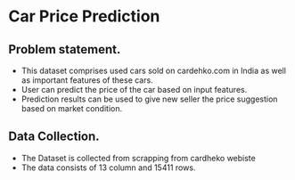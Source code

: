 # Car Price Prediction 


## Problem statement.
- This dataset comprises used cars sold on cardehko.com in India as well as important features of these cars.
- User can predict the price of the car based on input features.
- Prediction results can be used to give new seller the price suggestion based on market condition.

## Data Collection.
- The Dataset is collected from scrapping from cardheko webiste
- The data consists of 13 column and 15411 rows.
